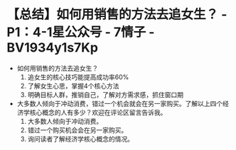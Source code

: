# 【总结】如何用销售的方法去追女生？ - P1：4-1星公众号 - 7情子 - BV1934y1s7Kp

-   如何用销售的方法去追女生？
    1.  追女生的核心技巧能提高成功率60%
    2.  了解女生心思，掌握4个核心方法
    3.  明确目标人群，推销自己，了解对方需求感，抓住窗口期
-   大多数人倾向于冲动消费，错过一个机会就会在另一家购买。了解以上四个经济学核心概念的人有多少？欢迎在评论区留言告诉我。
    1.  大多数人倾向于冲动消费。
    2.  错过一个购买机会会在另一家购买。
    3.  询问读者了解经济学核心概念的情况。